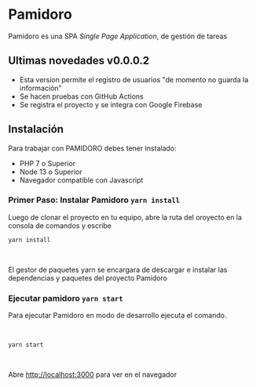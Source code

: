 # Pamidoro

Pamidoro es una SPA *Single Page Application*, de gestión de tareas 

## Ultimas novedades v0.0.0.2
* Esta version permite el registro de usuarios "de momento no guarda la información"
* Se hacen pruebas con GitHub Actions
* Se registra el proyecto y se integra con Google Firebase

## Instalación

Para trabajar con PAMIDORO debes tener instalado:

* PHP 7 o Superior
* Node 13 o Superior
* Navegador compatible con Javascript

###  Primer Paso: Instalar Pamidoro `yarn install`

Luego de clonar el proyecto en tu equipo, abre la ruta del oroyecto en la consola de comandos y escribe
<br />

`yarn install`

<br />

El gestor de paquetes yarn se encargara de descargar e instalar las dependencias y paquetes del proyecto Pamidoro

###  Ejecutar pamidoro `yarn start`

Para ejecutar Pamidoro en modo de desarrollo ejecuta el comando.<br />

<br />

`yarn start`

<br />

Abre [http://localhost:3000](http://localhost:3000) para ver en el navegador

